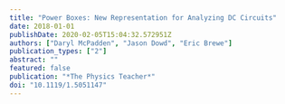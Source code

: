 ```yaml
---
title: "Power Boxes: New Representation for Analyzing DC Circuits"
date: 2018-01-01
publishDate: 2020-02-05T15:04:32.572951Z
authors: ["Daryl McPadden", "Jason Dowd", "Eric Brewe"]
publication_types: ["2"]
abstract: ""
featured: false
publication: "*The Physics Teacher*"
doi: "10.1119/1.5051147"
---
```


